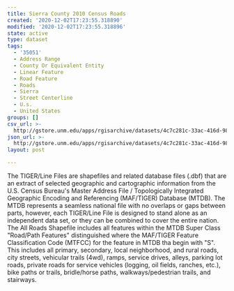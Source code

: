 ```yaml
---
title: Sierra County 2010 Census Roads
created: '2020-12-02T17:23:55.318890'
modified: '2020-12-02T17:23:55.318896'
state: active
type: dataset
tags:
  - '35051'
  - Address Range
  - County Or Equivalent Entity
  - Linear Feature
  - Road Feature
  - Roads
  - Sierra
  - Street Centerline
  - U.s.
  - United States
groups: []
csv_url: >-
  http://gstore.unm.edu/apps/rgisarchive/datasets/4c7c281c-33ac-416d-982c-74dcd50a98a4/tl_2010_35051_roads.derived.csv
json_url: >-
  http://gstore.unm.edu/apps/rgisarchive/datasets/4c7c281c-33ac-416d-982c-74dcd50a98a4/tl_2010_35051_roads.derived.json
layout: post

---
```

The TIGER/Line Files are shapefiles and related database files (.dbf) that are an extract of selected geographic and cartographic information from the U.S. Census Bureau's Master Address File / Topologically Integrated Geographic Encoding and Referencing (MAF/TIGER) Database (MTDB).  The MTDB represents a seamless national file with no overlaps or gaps between parts, however, each TIGER/Line File is designed to stand alone as an independent data set, or they can be combined to cover the entire nation.  The All Roads Shapefile includes all features within the MTDB Super Class "Road/Path Features" distinguished where the MAF/TIGER Feature Classification Code (MTFCC) for the feature in MTDB tha begin with "S".  This includes all primary, secondary, local neighborhood, and rural roads, city streets, vehicular trails (4wd), ramps, service drives, alleys, parking lot roads, private roads for service vehicles (logging, oil fields, ranches, etc.), bike paths or trails, bridle/horse paths, walkways/pedestrian trails, and stairways.  

